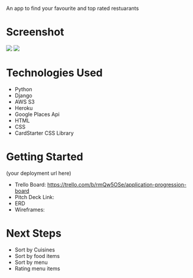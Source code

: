 # <Foodie List>
An app to find your favourite and top rated restuarants

# Screenshot

<img src="url to your image on imgur">
<img src="url to your image on imgur">

# Technologies Used

- Python
- Django
- AWS S3
- Heroku
- Google Places Api
- HTML
- CSS
- CardStarter CSS Library

# Getting Started

(your deployment url here)
- Trello Board: https://trello.com/b/rmQw5OSe/application-progression-board
- Pitch Deck Link: 
- ERD
- Wireframes:

# Next Steps

- Sort by Cuisines
- Sort by food items
- Sort by menu
- Rating menu items 